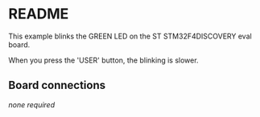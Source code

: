 # README

This example blinks the GREEN LED on the ST STM32F4DISCOVERY eval board.

When you press the 'USER' button, the blinking is slower.

## Board connections

*none required*
